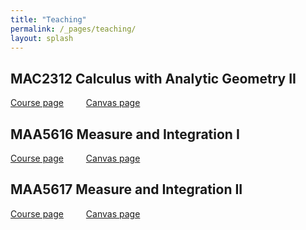 ```yaml
---
title: "Teaching"
permalink: /_pages/teaching/
layout: splash
---
```

<style type="text/css">
figcaption {
    text-align: center;
}

p{
    text-indent: 0;
}
</style>

## MAC2312 Calculus with Analytic Geometry II

[Course page](/_pages/calc2) &emsp;&emsp; [Canvas page](https://canvas.fsu.edu/courses/141102)

## MAA5616 Measure and Integration I

[Course page](/_pages/analysis1) &emsp;&emsp; [Canvas page](https://canvas.fsu.edu/courses/145720)

## MAA5617 Measure and Integration II

[Course page](/_pages/analysis2) &emsp;&emsp; [Canvas page](https://canvas.fsu.edu/courses/153380)
